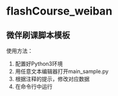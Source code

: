 # flashCourse_weiban
微伴刷课脚本模板  
-
使用方法：  
1. 配置好Python3环境  
2. 用任意文本编辑器打开main_sample.py  
3. 根据注释的提示，修改对应数据  
4. 在命令行中运行  
  
